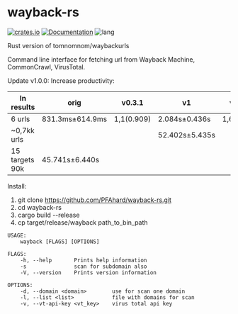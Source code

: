 # wayback-rs

[![crates.io](https://img.shields.io/crates/v/wayback)](https://crates.io/crates/wayback)
[![Documentation](https://docs.rs/wayback/badge.svg)](https://docs.rs/wayback)
![lang](https://img.shields.io/github/languages/top/PFAhard/wayback-rs)

Rust version of tomnomnom/waybackurls

Command line interface for fetching url from Wayback Machine, CommonCrawl, VirusTotal.

Update v1.0.0:
Increase productivity:

In results |orig | v0.3.1 | v1 | v1 async | v1 threads | v1 threads + async | expensive
---|---|---|---|---|---|---|---
6 urls | 831.3ms±614.9ms | 1,1(0.909) | 2.084s±0.436s | 1,674(1.392) | 0,936(0.823) | 2,356(1.422) | 9,222(1.567)
~0,7kk urls | | | 52.402s±5.435s
15 targets 90k |45.741s±6.440s|

Install:

1. git clone https://github.com/PFAhard/wayback-rs.git
2. cd wayback-rs
3. cargo build --release
4. cp target/release/wayback path_to_bin_path

```text
USAGE:
    wayback [FLAGS] [OPTIONS]

FLAGS:
    -h, --help       Prints help information
    -s               scan for subdomain also
    -V, --version    Prints version information

OPTIONS:
    -d, --domain <domain>        use for scan one domain
    -l, --list <list>            file with domains for scan
    -v, --vt-api-key <vt_key>    virus total api key
```
